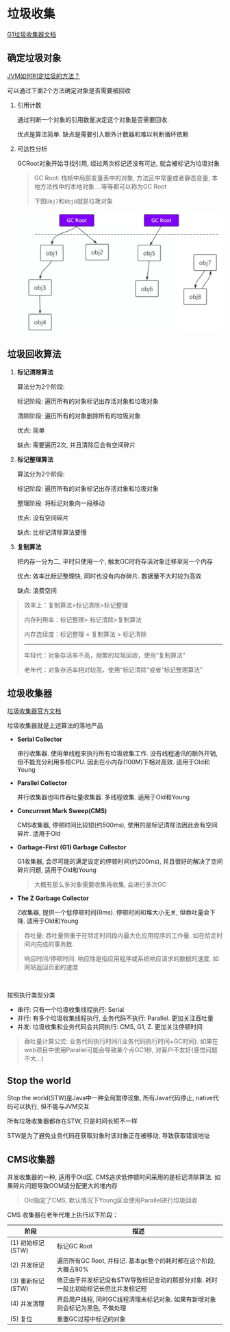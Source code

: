 # 垃圾收集

[G1垃圾收集器文档](https://www.oracle.com/technetwork/tutorials/tutorials-1876574.html)



## 确定垃圾对象

[JVM如何判定垃圾的方法？](https://blog.csdn.net/nurture_/article/details/123130657)

可以通过下面2个方法确定对象是否需要被回收

1. 引用计数

   通过判断一个对象的引用数量决定这个对象是否需要回收. 

   优点是算法简单. 缺点是需要引入额外计数器和难以判断循环依赖

2. 可达性分析

   GCRoot对象开始寻找引用, 经过两次标记还没有可达, 就会被标记为垃圾对象

   > GC Root: 栈帧中局部变量表中的对象, 方法区中常量或者静态变量, 本地方法栈中的本地对象....等等都可以称为GC Root
   >
   > 下图`Obj7`和`Obj8`就是垃圾对象

   ![可达性分析](%E5%9E%83%E5%9C%BE%E6%94%B6%E9%9B%86.assets/image-20220627201634130.png)



## 垃圾回收算法

1. **标记清除算法**

   算法分为2个阶段: 

   标记阶段: 遍历所有的对象标记出存活对象和垃圾对象

   清除阶段: 遍历所有的对象删除所有的垃圾对象

   优点: 简单

   缺点: 需要遍历2次, 并且清除后会有空间碎片

2. **标记整理算法**

   算法分为2个阶段: 

   标记阶段: 遍历所有的对象标记出存活对象和垃圾对象

   整理阶段: 将标记对象向一段移动

   优点: 没有空间碎片

   缺点: 比标记清除算法要慢

3. **复制算法**

   把内存一分为二, 平时只使用一个, 触发GC时将存活对象迁移至另一个内存

   优点: 效率比标记整理快, 同时也没有内存碎片. 数据量不大时较为高效

   缺点: 浪费空间

> 效率上：复制算法>标记清除>标记整理
>
> 内存利用率：标记整理> 标记清除>复制算法
>
> 内存连续度：标记整理 = 复制算法 > 标记清除
>
> -------------------
>
> 年轻代：对象存活率不高，频繁的垃圾回收，使用“复制算法”
>
> 老年代：对象存活率相对较高，使用“标记清除”或者“标记整理算法”



## 垃圾收集器

[垃圾收集器官方文档](https://docs.oracle.com/en/java/javase/17/gctuning/available-collectors.html#GUID-F215A508-9E58-40B4-90A5-74E29BF3BD3C)

垃圾收集器就是上述算法的落地产品

* **Serial Collector**

  串行收集器. 使用单线程来执行所有垃圾收集工作. 没有线程通讯的额外开销, 但不能充分利用多核CPU. 因此在小内存(100M)下相对高效. 适用于Old和Young

* **Parallel Collector**

  并行收集器也叫作吞吐量收集器. 多线程收集. 适用于Old和Young

* **Concurrent Mark Sweep(CMS)**

  CMS收集器, 停顿时间比较短(约500ms), 使用的是标记清除法因此会有空间碎片. 适用于Old

* **Garbage-First (G1) Garbage Collector**

  G1收集器, 会尽可能的满足设定的停顿时间(约200ms), 并且很好的解决了空间碎片问题, 适用于Old和Young

  > 大概有那么多对象需要收集再收集, 会进行多次GC

* **The Z Garbage Collector**

  Z收集器, 提供一个低停顿时间(8ms). 停顿时间和堆大小无关, 但吞吐量会下降. 适用于Old和Young

> 吞吐量: 吞吐量侧重于在特定时间段内最大化应用程序的工作量. 如在给定时间内完成的事务数. 
>
> 响应时间/停顿时间: 响应性是指应用程序或系统响应请求的数据的速度. 如网站返回页面的速度

​		

按照执行类型分类

* 串行: 只有一个垃圾收集线程执行: Serial
* 并行: 有多个垃圾收集线程执行, 业务代码不执行: Parallel. 更加关注吞吐量
* 并发: 垃圾收集和业务代码会共同执行: CMS, G1, Z. 更加关注停顿时间

> 吞吐量计算公式: 业务代码执行时间/(业务代码执行时间+GC时间). 如果在web项目中使用Parallel可能会导致某个点GC1秒, 对客户不友好(感觉问题不大...)



## Stop the world

Stop the world(STW)是Java中一种全局暂停现象, 所有Java代码停止, native代码可以执行, 但不能与JVM交互

所有垃圾收集器都存在STW, 只是时间长短不一样

STW是为了避免业务代码在获取对象时该对象正在被移动, 导致获取错误地址





## CMS收集器

并发收集器的一种, 适用于Old区. CMS追求低停顿时间采用的是标记清除算法. 如果碎片问题导致OOM请分配更大的堆内存

> Old指定了CMS, 默认情况下Young区会使用Parallel进行垃圾回收

CMS 收集器在老年代堆上执行以下阶段：

| 阶段               | 描述                                                         |
| ------------------ | ------------------------------------------------------------ |
| (1) 初始标记 (STW) | 标记GC Root                                                  |
| (2) 并发标记       | 遍历所有GC Root, 并标记. 基本gc整个的耗时都在这个阶段, 大概占80% |
| (3) 重新标记(STW)  | 修正由于并发标记没有STW导致标记变动的那部分对象. 耗时一般比初始标记长但比并发标记短 |
| (4) 并发清理       | 开启用户线程, 同时GC线程清理未标记对象. 如果有新增对象则会标记为黑色, 不做处理 |
| (5) 复位           | 重置GC过程中标记的对象                                       |
